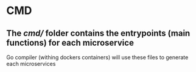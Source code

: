 # CMD

## The _cmd/_ folder contains the entrypoints (main functions) for each microservice

Go compiler (withing dockers containers) will use these files to generate each microservices
